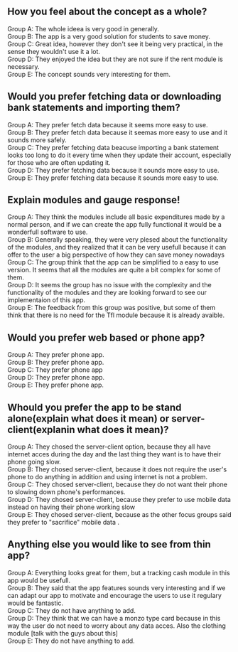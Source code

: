 ## How you feel about the concept as a whole? ##

Group A: The whole ideea is very good in generally. <br /> 
Group B: The app is a very good solution for students to save money. <br />
Group C: Great idea, however they don't see it being very practical, in the sense they wouldn't use it a lot. <br /> 
Group D: They enjoyed the idea but they are not sure if the rent module is necessary. <br />
Group E: The concept sounds very interesting for them.

## Would you prefer fetching data or downloading bank statements and importing them? ##

Group A: They prefer fetch data because it seems more easy to use. <br /> 
Group B: They prefer fetch data because it seemas more easy to use and it sounds more safely. <br />
Group C: They prefer fetching data beacuse importing a bank statement looks too long to do it every time when they update their account, especially for those who are often updating it. <br /> 
Group D: They prefer fetching data because it sounds more easy to use. <br />
Group E: They prefer fetching data because it sounds more easy to use.

## Explain modules and gauge response! ##

Group A: They think the modules include all basic expenditures made by a normal person, and if we can create the app fully functional it would be a wonderfull software to use.<br /> 
Group B: Generally speaking, they were very plesed about the functionality of the modules, and they realized that it can be very usefull because it can offer to the user a big perspective of how they can save money nowadays  <br />
Group C: The group think that the app can be simplified to a easy to use version. It seems that all the modules are quite a bit complex for some of them. <br /> 
Group D: It seems the group has no issue with the complexity and the functionality of the modules and they are looking forward to see our implementaion of this app.  <br />
Group E: The feedback from this group was positive, but some of them think that there is no need for the Tfl module because it is already avaible. 

## Would you prefer web based or phone app? ##

Group A: They prefer phone app. <br /> 
Group B: They prefer phone app. <br />
Group C: They prefer phone app <br /> 
Group D: They prefer phone app. <br />
Group E: They prefer phone app.

## Whould you prefer the app to be stand alone(explain what does it mean) or server-client(explanin what does it mean)? ##

Group A: They chosed the server-client option, because they all have internet acces during the day and the last thing they want is to have their phone going slow. <br /> 
Group B: They chosed server-client, because it does not require the user's phone to do anything in addition and using internet is not a problem. <br />
Group C: They chosed server-client, because they do not want their phone to slowing down phone's performances. <br /> 
Group D: They chosed server-client, because they prefer to use mobile data instead on having their phone working slow <br />
Group E: They chosed server-client, because as the other focus groups said they prefer to "sacrifice" mobile data .

## Anything else you would like to see from thin app? ##

Group A: Everything looks great for them, but a tracking cash module in this app would be usefull. <br /> 
Group B: They said that the app features sounds very interesting and if we can adapt our app to motivate and encourage the users to use it regulary would be fantastic. <br />
Group C: They do not have anything to add. <br /> 
Group D: They think that we can have a monzo type card because in this way the user do not need to worry about any data acces. Also the clothing module [talk with the guys about this]  <br />
Group E: They do not have anything to add.
